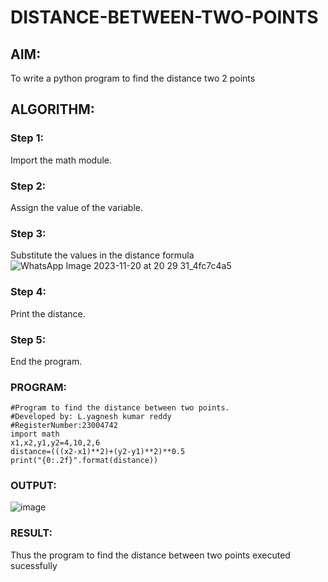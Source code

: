 # DISTANCE-BETWEEN-TWO-POINTS

## AIM:
To write a python program to find the distance two 2 points
## ALGORITHM:
### Step 1: 
Import the math module.
### Step 2: 
Assign the value of the variable.
### Step 3: 
Substitute the values in the distance formula
![WhatsApp Image 2023-11-20 at 20 29 31_4fc7c4a5](https://github.com/23004742/DISTANCE-BETWEEN-TWO-POINTS/assets/150319318/d6d439ce-e1c8-46b5-bb2b-1b774e5f9448)

### Step 4: 
Print the distance.
### Step 5: 
End the program.
### PROGRAM:
```
#Program to find the distance between two points.
#Developed by: L.yagnesh kumar reddy
#RegisterNumber:23004742
import math
x1,x2,y1,y2=4,10,2,6
distance=(((x2-x1)**2)+(y2-y1)**2)**0.5
print("{0:.2f}".format(distance))
```


### OUTPUT:
![image](https://github.com/23004742/DISTANCE-BETWEEN-TWO-POINTS/assets/150319318/a33a4d9c-33eb-4ca1-82c4-77eda34bc6fc)


### RESULT:
Thus the program to find the distance between two points executed sucessfully
